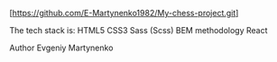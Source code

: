 [https://github.com/E-Martynenko1982/My-chess-project.git]

The tech stack is: HTML5
CSS3
Sass (Scss)
BEM methodology
React

Author Evgeniy Martynenko
